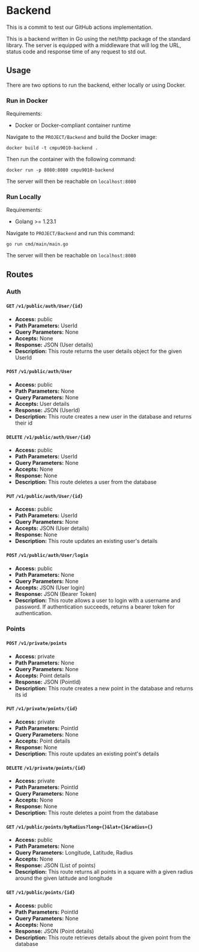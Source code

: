 # Backend

This is a commit to test our GitHub actions implementation.

This is a backend written in Go using the net/http package of the standard library. The server is equipped with a middleware that will log the URL, status code and response time of any request to std out.

## Usage

There are two options to run the backend, either locally or using Docker.

### Run in Docker

Requirements:

- Docker or Docker-compliant container runtime

Navigate to the `PROJECT/Backend` and build the Docker image:

```
docker build -t cmpu9010-backend .
```

Then run the container with the following command:

```
docker run -p 8080:8080 cmpu9010-backend
```

The server will then be reachable on `localhost:8080`

### Run Locally

Requirements:

- Golang >= 1.23.1

Navigate to `PROJECT/Backend` and run this command:

```
go run cmd/main/main.go
```

The server will then be reachable on `localhost:8080`

## Routes

### Auth

#### `GET` `/v1/public/auth/User/{id}`

- **Access:** public
- **Path Parameters:** UserId
- **Query Parameters:** None
- **Accepts:** None
- **Response:** JSON (User details)
- **Description:** This route returns the user details object for the given UserId

#### `POST` `/v1/public/auth/User`

- **Access:** public
- **Path Parameters:** None
- **Query Parameters:** None
- **Accepts:** User details
- **Response:** JSON (UserId)
- **Description:** This route creates a new user in the database and returns their id

#### `DELETE` `/v1/public/auth/User/{id}`

- **Access:** public
- **Path Parameters:** UserId
- **Query Parameters:** None
- **Accepts:** None
- **Response:** None
- **Description:** This route deletes a user from the database

#### `PUT` `/v1/public/auth/User/{id}`

- **Access:** public
- **Path Parameters:** UserId
- **Query Parameters:** None
- **Accepts:** JSON (User details)
- **Response:** None
- **Description:** This route updates an existing user's details

#### `POST` `/v1/public/auth/User/login`

- **Access:** public
- **Path Parameters:** None
- **Query Parameters:** None
- **Accepts:** JSON (User login)
- **Response:** JSON (Bearer Token)
- **Description:** This route allows a user to login with a username and password. If authentication succeeds, returns a bearer token for authentication.

### Points

#### `POST` `/v1/private/points`

- **Access:** private
- **Path Parameters:** None
- **Query Parameters:** None
- **Accepts:** Point details
- **Response:** JSON (PointId)
- **Description:** This route creates a new point in the database and returns its id

#### `PUT` `/v1/private/points/{id}`

- **Access:** private
- **Path Parameters:** PointId
- **Query Parameters:** None
- **Accepts:** Point details
- **Response:** None
- **Description:** This route updates an existing point's details

#### `DELETE` `/v1/private/points/{id}`

- **Access:** private
- **Path Parameters:** PointId
- **Query Parameters:** None
- **Accepts:** None
- **Response:** None
- **Description:** This route deletes a point from the database

#### `GET` `/v1/public/points/byRadius?long={}&lat={}&radius={}`

- **Access:** public
- **Path Parameters:** None
- **Query Parameters:** Longitude, Latitude, Radius
- **Accepts:** None
- **Response:** JSON (List of points)
- **Description:** This route returns all points in a square with a given radius around the given latitude and longitude

#### `GET` `/v1/public/points/{id}`

- **Access:** public
- **Path Parameters:** PointId
- **Query Parameters:** None
- **Accepts:** None
- **Response:** JSON (Point details)
- **Description:** This route retrieves details about the given point from the database
